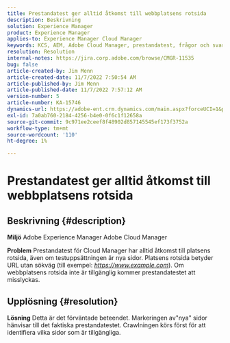 ```yaml
---
title: Prestandatest ger alltid åtkomst till webbplatsens rotsida
description: Beskrivning
solution: Experience Manager
product: Experience Manager
applies-to: Experience Manager Cloud Manager
keywords: KCS, AEM, Adobe Cloud Manager, prestandatest, frågor och svar, Adobe Experience Manager, rotsida
resolution: Resolution
internal-notes: https://jira.corp.adobe.com/browse/CMGR-11535
bug: false
article-created-by: Jim Menn
article-created-date: 11/7/2022 7:50:54 AM
article-published-by: Jim Menn
article-published-date: 11/7/2022 7:57:12 AM
version-number: 5
article-number: KA-15746
dynamics-url: https://adobe-ent.crm.dynamics.com/main.aspx?forceUCI=1&pagetype=entityrecord&etn=knowledgearticle&id=f6cd19e2-705e-ed11-9561-6045bd0065f9
exl-id: 7a0ab760-2184-4256-b4e0-0f6c1f12658a
source-git-commit: 9c971ee2ceef8f48902d857145545ef173f3752a
workflow-type: tm+mt
source-wordcount: '110'
ht-degree: 1%

---
```


# Prestandatest ger alltid åtkomst till webbplatsens rotsida

## Beskrivning {#description}


<b>Miljö</b>
Adobe Experience Manager Adobe Cloud Manager

<b>Problem</b>
Prestandatest för Cloud Manager har alltid åtkomst till platsens rotsida, även om testuppsättningen är nya sidor.
Platsens rotsida betyder URL utan sökväg (till exempel: *https://www.example.com*).
Om webbplatsens rotsida inte är tillgänglig kommer prestandatestet att misslyckas.


## Upplösning {#resolution}


<b>Lösning</b>
Detta är det förväntade beteendet.
Markeringen av&quot;nya&quot; sidor hänvisar till det faktiska prestandatestet.
Crawlningen körs först för att identifiera vilka sidor som är tillgängliga.

